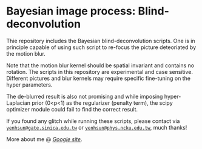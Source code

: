 # Bayesian image process: Blind-deconvolution
Thie repository includes the Bayesian blind-deconvolution scripts. One is in principle capable of using such script to re-focus the picture deteoriated by the motion blur.

Note that the motion blur kernel should be spatial invariant and contains no rotation. The scripts in this repository are experimental and case sensitive. Different pictures and blur kernels may require specific fine-tuning on the hyper parameters.

The de-blurred result is also not promising and while imposing hyper-Laplacian prior (0<p<1) as the regularizer (penalty term), the scipy optimizer module could fail to find the correct result. 

If you found any glitch while running these scripts, please contact via <a href='mailto:yenhsun@gate.sinica.edu.tw'>`yenhsun@gate.sinica.edu.tw`</a> or <a href='mailto:yenhsun@phys.ncku.edu.tw'>`yenhsun@phys.ncku.edu.tw`</a>, much thanks!

More about me @ <a href='https://sites.google.com/view/yenhsun' title='Google site'>*Google site*</a>.
